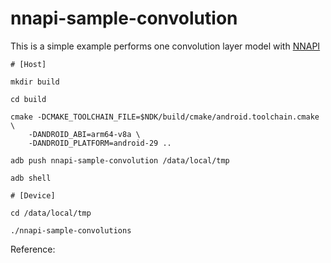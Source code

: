 # nnapi-sample-convolution
This is a simple example performs one convolution layer model with [NNAPI](https://developer.android.com/ndk/guides/neuralnetworks)

```
# [Host]

mkdir build

cd build

cmake -DCMAKE_TOOLCHAIN_FILE=$NDK/build/cmake/android.toolchain.cmake \
    -DANDROID_ABI=arm64-v8a \
    -DANDROID_PLATFORM=android-29 ..

adb push nnapi-sample-convolution /data/local/tmp

adb shell

# [Device]

cd /data/local/tmp

./nnapi-sample-convolutions
```

Reference:
